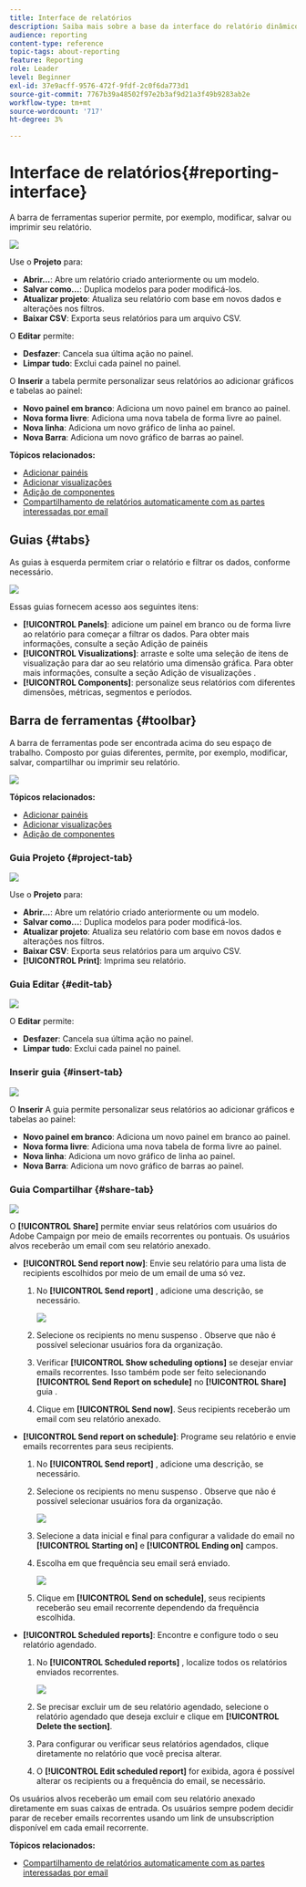 ```yaml
---
title: Interface de relatórios
description: Saiba mais sobre a base da interface do relatório dinâmico e como navegar pelas diferentes guias e menus.
audience: reporting
content-type: reference
topic-tags: about-reporting
feature: Reporting
role: Leader
level: Beginner
exl-id: 37e9acff-9576-472f-9fdf-2c0f6da773d1
source-git-commit: 7767b39a48502f97e2b3af9d21a3f49b9283ab2e
workflow-type: tm+mt
source-wordcount: '717'
ht-degree: 3%

---
```


# Interface de relatórios{#reporting-interface}

A barra de ferramentas superior permite, por exemplo, modificar, salvar ou imprimir seu relatório.

![](assets/dynamic_report_toolbar.png)

Use o **Projeto** para:

* **Abrir...**: Abre um relatório criado anteriormente ou um modelo.
* **Salvar como...**: Duplica modelos para poder modificá-los.
* **Atualizar projeto**: Atualiza seu relatório com base em novos dados e alterações nos filtros.
* **Baixar CSV**: Exporta seus relatórios para um arquivo CSV.

O **Editar** permite:

* **Desfazer**: Cancela sua última ação no painel.
* **Limpar tudo**: Exclui cada painel no painel.

O **Inserir** a tabela permite personalizar seus relatórios ao adicionar gráficos e tabelas ao painel:

* **Novo painel em branco**: Adiciona um novo painel em branco ao painel.
* **Nova forma livre**: Adiciona uma nova tabela de forma livre ao painel.
* **Nova linha**: Adiciona um novo gráfico de linha ao painel.
* **Nova Barra**: Adiciona um novo gráfico de barras ao painel.

**Tópicos relacionados:**

* [Adicionar painéis](../../reporting/using/adding-panels.md)
* [Adicionar visualizações](../../reporting/using/adding-visualizations.md)
* [Adição de componentes](../../reporting/using/adding-components.md)
* [Compartilhamento de relatórios automaticamente com as partes interessadas por email](https://helpx.adobe.com/campaign/kb/simplify-campaign-management.html#Reportandshareinsightswithallstakeholders)

## Guias {#tabs}

As guias à esquerda permitem criar o relatório e filtrar os dados, conforme necessário.

![](assets/dynamic_report_interface.png)

Essas guias fornecem acesso aos seguintes itens:

* **[!UICONTROL Panels]**: adicione um painel em branco ou de forma livre ao relatório para começar a filtrar os dados. Para obter mais informações, consulte a seção Adição de painéis
* **[!UICONTROL Visualizations]**: arraste e solte uma seleção de itens de visualização para dar ao seu relatório uma dimensão gráfica. Para obter mais informações, consulte a seção Adição de visualizações .
* **[!UICONTROL Components]**: personalize seus relatórios com diferentes dimensões, métricas, segmentos e períodos.

## Barra de ferramentas {#toolbar}

A barra de ferramentas pode ser encontrada acima do seu espaço de trabalho. Composto por guias diferentes, permite, por exemplo, modificar, salvar, compartilhar ou imprimir seu relatório.

![](assets/dynamic_report_toolbar.png)

**Tópicos relacionados:**

* [Adicionar painéis](../../reporting/using/adding-panels.md)
* [Adicionar visualizações](../../reporting/using/adding-visualizations.md)
* [Adição de componentes](../../reporting/using/adding-components.md)

### Guia Projeto {#project-tab}

![](assets/tab_project.png)

Use o **Projeto** para:

* **Abrir...**: Abre um relatório criado anteriormente ou um modelo.
* **Salvar como...**: Duplica modelos para poder modificá-los.
* **Atualizar projeto**: Atualiza seu relatório com base em novos dados e alterações nos filtros.
* **Baixar CSV**: Exporta seus relatórios para um arquivo CSV.
* **[!UICONTROL Print]**: Imprima seu relatório.

### Guia Editar {#edit-tab}

![](assets/tab_edit.png)

O **Editar** permite:

* **Desfazer**: Cancela sua última ação no painel.
* **Limpar tudo**: Exclui cada painel no painel.

### Inserir guia {#insert-tab}

![](assets/tab_insert.png)

O **Inserir** A guia permite personalizar seus relatórios ao adicionar gráficos e tabelas ao painel:

* **Novo painel em branco**: Adiciona um novo painel em branco ao painel.
* **Nova forma livre**: Adiciona uma nova tabela de forma livre ao painel.
* **Nova linha**: Adiciona um novo gráfico de linha ao painel.
* **Nova Barra**: Adiciona um novo gráfico de barras ao painel.

### Guia Compartilhar {#share-tab}

![](assets/tab_share_1.png)

O **[!UICONTROL Share]** permite enviar seus relatórios com usuários do Adobe Campaign por meio de emails recorrentes ou pontuais. Os usuários alvos receberão um email com seu relatório anexado.

* **[!UICONTROL Send report now]**: Envie seu relatório para uma lista de recipients escolhidos por meio de um email de uma só vez.

   1. No **[!UICONTROL Send report]** , adicione uma descrição, se necessário.

      ![](assets/tab_share_4.png)

   1. Selecione os recipients no menu suspenso . Observe que não é possível selecionar usuários fora da organização.
   1. Verificar **[!UICONTROL Show scheduling options]** se desejar enviar emails recorrentes. Isso também pode ser feito selecionando **[!UICONTROL Send Report on schedule]** no **[!UICONTROL Share]** guia .
   1. Clique em **[!UICONTROL Send now]**. Seus recipients receberão um email com seu relatório anexado.

* **[!UICONTROL Send report on schedule]**: Programe seu relatório e envie emails recorrentes para seus recipients.

   1. No **[!UICONTROL Send report]** , adicione uma descrição, se necessário.
   1. Selecione os recipients no menu suspenso . Observe que não é possível selecionar usuários fora da organização.

      ![](assets/tab_share_5.png)

   1. Selecione a data inicial e final para configurar a validade do email no **[!UICONTROL Starting on]** e **[!UICONTROL Ending on]** campos.
   1. Escolha em que frequência seu email será enviado.

      ![](assets/tab_share_2.png)

   1. Clique em **[!UICONTROL Send on schedule]**, seus recipients receberão seu email recorrente dependendo da frequência escolhida.

* **[!UICONTROL Scheduled reports]**: Encontre e configure todo o seu relatório agendado.

   1. No **[!UICONTROL Scheduled reports]** , localize todos os relatórios enviados recorrentes.

      ![](assets/tab_share_3.png)

   1. Se precisar excluir um de seu relatório agendado, selecione o relatório agendado que deseja excluir e clique em **[!UICONTROL Delete the section]**.
   1. Para configurar ou verificar seus relatórios agendados, clique diretamente no relatório que você precisa alterar.
   1. O **[!UICONTROL Edit scheduled report]** for exibida, agora é possível alterar os recipients ou a frequência do email, se necessário.

Os usuários alvos receberão um email com seu relatório anexado diretamente em suas caixas de entrada. Os usuários sempre podem decidir parar de receber emails recorrentes usando um link de unsubscription disponível em cada email recorrente.

**Tópicos relacionados:**

* [Compartilhamento de relatórios automaticamente com as partes interessadas por email](https://helpx.adobe.com/campaign/kb/simplify-campaign-management.html#Reportandshareinsightswithallstakeholders)
